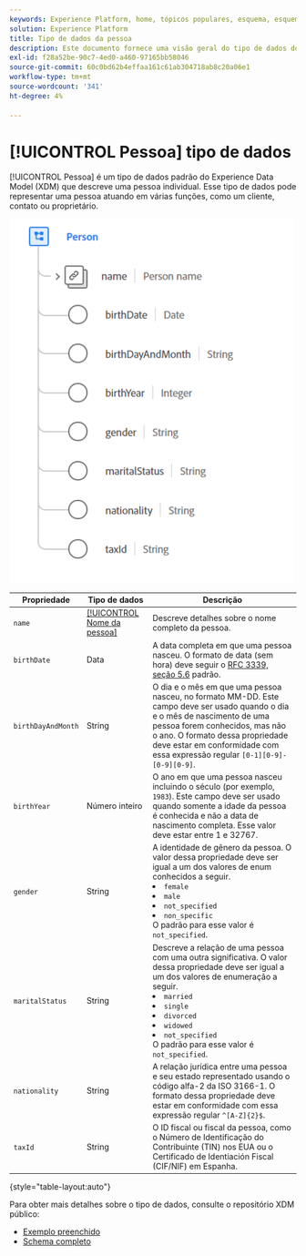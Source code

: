 ```yaml
---
keywords: Experience Platform, home, tópicos populares, esquema, esquema, XDM, campos, esquemas, esquemas, pessoa, tipo de dados, tipo de dados, tipo de dados;
solution: Experience Platform
title: Tipo de dados da pessoa
description: Este documento fornece uma visão geral do tipo de dados do Modelo de dados de experiência da pessoa (XDM).
exl-id: f28a52be-90c7-4ed0-a460-97165bb58046
source-git-commit: 60c0bd62b4effaa161c61ab304718ab8c20a06e1
workflow-type: tm+mt
source-wordcount: '341'
ht-degree: 4%

---
```


# [!UICONTROL Pessoa] tipo de dados

[!UICONTROL Pessoa] é um tipo de dados padrão do Experience Data Model (XDM) que descreve uma pessoa individual. Esse tipo de dados pode representar uma pessoa atuando em várias funções, como um cliente, contato ou proprietário.

<img src="../images/data-types/person.PNG" width="500" /><br />

| Propriedade | Tipo de dados | Descrição |
| --- | --- | --- |
| `name` | [[!UICONTROL Nome da pessoa]](./person-name.md) | Descreve detalhes sobre o nome completo da pessoa. |
| `birthDate` | Data | A data completa em que uma pessoa nasceu. O formato de data (sem hora) deve seguir o [RFC 3339, seção 5.6](https://tools.ietf.org/html/rfc3339#section-5.6) padrão. |
| `birthDayAndMonth` | String | O dia e o mês em que uma pessoa nasceu, no formato MM-DD. Este campo deve ser usado quando o dia e o mês de nascimento de uma pessoa forem conhecidos, mas não o ano. O formato dessa propriedade deve estar em conformidade com essa expressão regular `[0-1][0-9]-[0-9][0-9]`. |
| `birthYear` | Número inteiro | O ano em que uma pessoa nasceu incluindo o século (por exemplo, `1983`). Este campo deve ser usado quando somente a idade da pessoa é conhecida e não a data de nascimento completa. Esse valor deve estar entre 1 e 32767. |
| `gender` | String | A identidade de gênero da pessoa. O valor dessa propriedade deve ser igual a um dos valores de enum conhecidos a seguir. <li> `female` </li> <li> `male` </li> <li> `not_specified` </li> <li> `non_specific` </li> O padrão para esse valor é `not_specified`. |
| `maritalStatus` | String | Descreve a relação de uma pessoa com uma outra significativa. O valor dessa propriedade deve ser igual a um dos valores de enumeração a seguir. <li> `married` </li> <li> `single` </li> <li> `divorced` </li> <li> `widowed` </li> <li> `not_specified` </li> O padrão para esse valor é `not_specified`. |
| `nationality` | String | A relação jurídica entre uma pessoa e seu estado representado usando o código alfa-2 da ISO 3166-1. O formato dessa propriedade deve estar em conformidade com essa expressão regular `^[A-Z]{2}$`. |
| `taxId` | String | O ID fiscal ou fiscal da pessoa, como o Número de Identificação do Contribuinte (TIN) nos EUA ou o Certificado de Identiación Fiscal (CIF/NIF) em Espanha. |

{style=&quot;table-layout:auto&quot;}

Para obter mais detalhes sobre o tipo de dados, consulte o repositório XDM público:

* [Exemplo preenchido](https://github.com/adobe/xdm/blob/master/components/datatypes/person/person.example.1.json)
* [Schema completo](https://github.com/adobe/xdm/blob/master/components/datatypes/person/person.schema.json)
